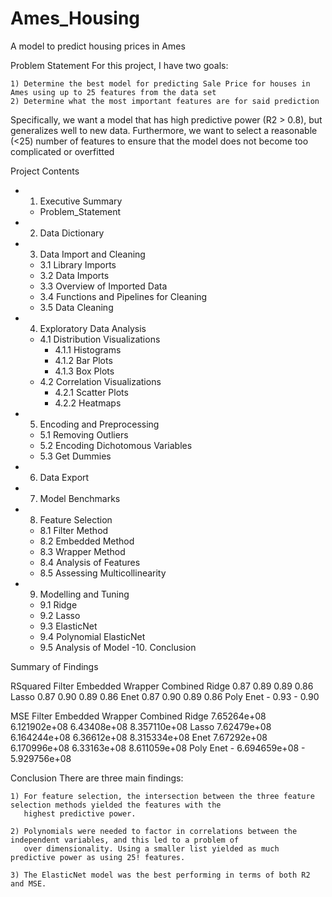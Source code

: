 # Ames_Housing
A model to predict housing prices in Ames

Problem Statement
For this project, I have two goals:

    1) Determine the best model for predicting Sale Price for houses in Ames using up to 25 features from the data set
    2) Determine what the most important features are for said prediction
    
Specifically, we want a model that has high predictive power (R2 > 0.8), but generalizes well to new data. Furthermore, we want to select a reasonable (<25) number of features to ensure that the model does not become too complicated or overfitted


Project Contents
- 1. Executive Summary
    - Problem_Statement
- 2. Data Dictionary
- 3. Data Import and Cleaning
    - 3.1 Library Imports
    - 3.2 Data Imports
    - 3.3 Overview of Imported Data
    - 3.4 Functions and Pipelines for Cleaning 
    - 3.5 Data Cleaning
- 4. Exploratory Data Analysis
    - 4.1 Distribution Visualizations  
        - 4.1.1 Histograms
        - 4.1.2 Bar Plots
        - 4.1.3 Box Plots
    - 4.2 Correlation Visualizations
        - 4.2.1 Scatter Plots
        - 4.2.2 Heatmaps
- 5. Encoding and Preprocessing 
    - 5.1 Removing Outliers
    - 5.2 Encoding Dichotomous Variables
    - 5.3 Get Dummies
- 6. Data Export  
- 7. Model Benchmarks
- 8. Feature Selection
    - 8.1 Filter Method
    - 8.2 Embedded Method
    - 8.3 Wrapper Method
    - 8.4 Analysis of Features
    - 8.5 Assessing Multicollinearity
 - 9. Modelling and Tuning
    - 9.1 Ridge
    - 9.2 Lasso
    - 9.3 ElasticNet
    - 9.4 Polynomial ElasticNet
    - 9.5 Analysis of Model
 -10. Conclusion
 
 Summary of Findings

RSquared
Filter	Embedded	Wrapper	Combined
Ridge	0.87	0.89	0.89	0.86
Lasso	0.87	0.90	0.89	0.86
Enet	0.87	0.90	0.89	0.86
Poly Enet	-	0.93	-	0.90

MSE
Filter	Embedded	Wrapper	Combined
Ridge	7.65264e+08	6.121902e+08	6.43408e+08	8.357110e+08
Lasso	7.62479e+08	6.164244e+08	6.36612e+08	8.315334e+08
Enet	7.67292e+08	6.170996e+08	6.33163e+08	8.611059e+08
Poly Enet	-	6.694659e+08	-	5.929756e+08

Conclusion
There are three main findings:

    1) For feature selection, the intersection between the three feature selection methods yielded the features with the 
       highest predictive power.
       
    2) Polynomials were needed to factor in correlations between the independent variables, and this led to a problem of 
       over dimensionality. Using a smaller list yielded as much predictive power as using 25! features.
    
    3) The ElasticNet model was the best performing in terms of both R2 and MSE.
